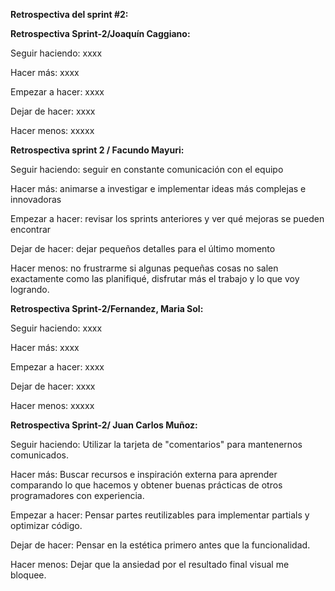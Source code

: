 **Retrospectiva del sprint #2:**

**Retrospectiva Sprint-2/Joaquín Caggiano:**

Seguir haciendo: xxxx

Hacer más: xxxx

Empezar a hacer: xxxx

Dejar de hacer: xxxx

Hacer menos: xxxxx

**Retrospectiva sprint 2 / Facundo Mayuri:**

Seguir haciendo: seguir en constante comunicación con el equipo

Hacer más: animarse a investigar e implementar ideas más complejas e innovadoras

Empezar a hacer: revisar los sprints anteriores y ver qué mejoras se pueden encontrar

Dejar de hacer: dejar pequeños detalles para el último momento

Hacer menos: no frustrarme si algunas pequeñas cosas no salen exactamente como las planifiqué, disfrutar más el trabajo y lo que voy logrando.

**Retrospectiva Sprint-2/Fernandez, Maria Sol:**

Seguir haciendo: xxxx

Hacer más: xxxx

Empezar a hacer: xxxx

Dejar de hacer: xxxx

Hacer menos: xxxxx

**Retrospectiva Sprint-2/ Juan Carlos Muñoz:**

Seguir haciendo: Utilizar la tarjeta de "comentarios" para mantenernos comunicados.

Hacer más: Buscar recursos e inspiración externa para aprender comparando lo que hacemos y obtener buenas prácticas de otros programadores con experiencia.

Empezar a hacer: Pensar partes reutilizables para implementar partials y optimizar código.

Dejar de hacer: Pensar en la estética primero antes que la funcionalidad.

Hacer menos: Dejar que la ansiedad por el resultado final visual me bloquee.


